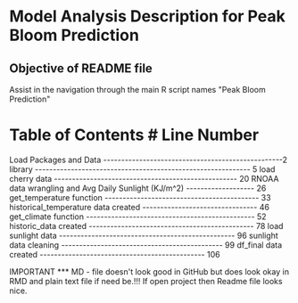 # Model Analysis Description for Peak Bloom Prediction #

## Objective of README file ##
Assist in the navigation through the main R script names "Peak Bloom Prediction"

# **Table of Contents** #                                       Line Number
Load Packages and Data --------------------------------------------------2
    library ------------------------------------------------------------ 5
    load cherry data --------------------------------------------------- 20
RNOAA data wrangling and Avg Daily Sunlight (KJ/m^2) ------------------- 26
    get_temperature function ------------------------------------------- 33
    historical_temperature data created -------------------------------- 46
    get_climate function ----------------------------------------------- 52
    historic_data created ---------------------------------------------- 78
    load sunlight data ------------------------------------------------- 96
    sunlight data cleaning --------------------------------------------- 99
    df_final data created ---------------------------------------------- 106























IMPORTANT ***
MD - file doesn't look good in GitHub but does look okay in RMD and plain text file if need be.!!! If open project then Readme file looks nice. 











